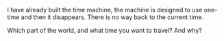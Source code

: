 I have already built the time machine, the machine is designed to use one-time and then it disappears.
There is no way back to the current time.

Which part of the world, and what time you want to travel? And why?
